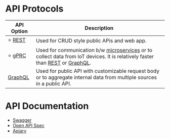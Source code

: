 # API Protocols

| API Option               | Description                                                                                                                                                                             |
|--------------------------|-----------------------------------------------------------------------------------------------------------------------------------------------------------------------------------------|
| :star: [REST](REST.md)   | Used for CRUD style public APis and web app.                                                                                                                                            |
| :star: [gPRC](gRPC.md)   | Used for communication b/w [microservices](../3_MicroServices/Readme.md) or to collect data from IoT devices. It is relatively faster than [REST](REST.md) or [GraphQL](GraphQL/Readme.md). |
| [GraphQL](GraphQL/Readme.md)    | Used for public API with customizable request body or to aggregate internal data from multiple sources in a public API.                                                                 |

# API Documentation
- [Swagger](API_Documentation/Swagger/Readme.md)
- [Open API Spec](API_Documentation/Swagger/OpenAPISpec.md)
- [Apiary](https://apiary.io/)